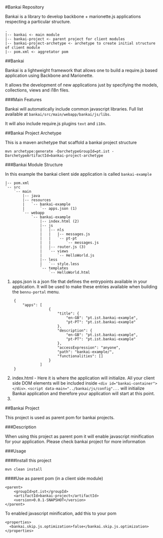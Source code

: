 #Bankai Repository


Bankai is a library to develop backbone + marionette.js applications respecting a particular structure.

    .
    |-- bankai <- main module
    |-- bankai-project <- parent project for client modules
    |-- bankai-project-archetype <- archetype to create initial structure of client module
    |-- pom.xml <- aggretator pom


##Bankai

Bankai is a lightweight framework that allows one to build
a require.js based application using Backbone and Marionette.

It allows the development of new applications just by specifying
the models, collections, views and i18n files.

###Main Features


Bankai will automatically include common javascript libraries. Full list available at `bankai/src/main/webapp/bankai/js/libs`.

It will also include require.js plugins `text` and `i18n`.

##Bankai Project Archetype

This is a maven archetype that scaffold a bankai project structure

    mvn archetype:generate -DarchetypeGroupId=pt.ist -DarchetypeArtifactId=bankai-project-archetype
    
###Bankai Module Structure

In this example the bankai client side application is called `bankai-example`

    |-- pom.xml
    `-- src
        `-- main
            |-- java
            |-- resources
            |   `-- bankai-example
            |       `-- apps.json (1)
            `-- webapp
                `-- bankai-example
                    |-- index.html (2)
                    |-- js
                    |   |-- nls
                    |   |   |-- messages.js
                    |   |   `-- pt-pt
                    |   |       `-- messages.js
                    |   |-- router.js (3)
                    |   `-- views
                    |       `-- HelloWorld.js
                    |-- less
                    |   `-- style.less
                    `-- templates
                        `-- HelloWorld.html



1.  apps.json is a json file that defines the entrypoints available in your application. It will be used to make these entries available when building the `bennu-portal` menu.
```
    {
        "apps": [
                    {
                        "title": {
                            "en-GB": "pt.ist.bankai-example",
                            "pt-PT": "pt.ist.bankai-example"
                        },
                        "description": {
                            "en-GB": "pt.ist.bankai-example",
                            "pt-PT": "pt.ist.bankai-example"
                        },
                        "accessExpression": "anyone",
                        "path": "bankai-example/",
                        "functionalities": []
                    }
                ]
    }
```

2. index.html - Here it is where the application will initialize. All your client side DOM elements will be included inside `<div id="bankai-container"></div>`. ```<script data-main="../bankai/js/config"...``` will initialize Bankai application and therefore your application will start at this point.
3. 


    

##Bankai Project

This project is used as parent pom for bankai projects.

###Description


When using this project as parent pom it will enable javascript minification for your application.
Please check bankai project for more information

###Usage


####Install this project

    mvn clean install 

####Use as parent pom (in a client side module)

    <parent>
        <groupId>pt.ist</groupId>
        <artifactId>bankai-project</artifactId>
        <version>0.0.1-SNAPSHOT</version>
    </parent>

To enabled javascript minification, add this to your pom

    <properties>
      <bankai.skip.js.optimization>false</bankai.skip.js.optimization>
	</properties>
